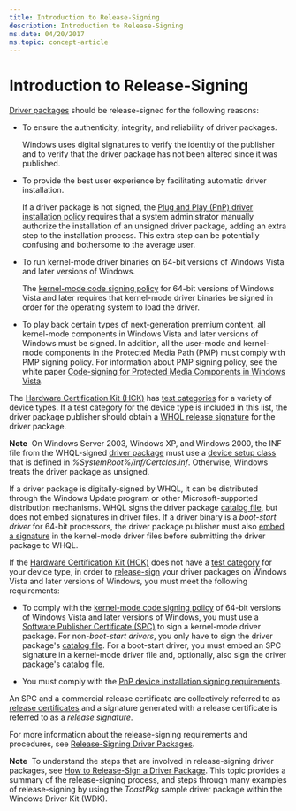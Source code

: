 ```yaml
---
title: Introduction to Release-Signing
description: Introduction to Release-Signing
ms.date: 04/20/2017
ms.topic: concept-article
---
```


# Introduction to Release-Signing

[Driver packages](driver-packages.md) should be release-signed for the following reasons:

-   To ensure the authenticity, integrity, and reliability of driver packages.

    Windows uses digital signatures to verify the identity of the publisher and to verify that the driver package has not been altered since it was published.

-   To provide the best user experience by facilitating automatic driver installation.

    If a driver package is not signed, the [Plug and Play (PnP) driver installation policy](digital-signatures-and-pnp-device-installation--windows-vista-and-late.md) requires that a system administrator manually authorize the installation of an unsigned driver package, adding an extra step to the installation process. This extra step can be potentially confusing and bothersome to the average user.

-   To run kernel-mode driver binaries on 64-bit versions of Windows Vista and later versions of Windows.

    The [kernel-mode code signing policy](kernel-mode-code-signing-policy--windows-vista-and-later-.md) for 64-bit versions of Windows Vista and later requires that kernel-mode driver binaries be signed in order for the operating system to load the driver.

-   To play back certain types of next-generation premium content, all kernel-mode components in Windows Vista and later versions of Windows must be signed. In addition, all the user-mode and kernel-mode components in the Protected Media Path (PMP) must comply with PMP signing policy. For information about PMP signing policy, see the white paper [Code-signing for Protected Media Components in Windows Vista](/windows-hardware/test/hlk/).

The [Hardware Certification Kit (HCK)](/previous-versions/windows/hardware/hck/jj124227(v=vs.85)) has [test categories](/windows-hardware/test/hlk/) for a variety of device types. If a test category for the device type is included in this list, the driver package publisher should obtain a [WHQL release signature](whql-release-signature.md) for the driver package.

**Note**  On Windows Server 2003, Windows XP, and Windows 2000, the INF file from the WHQL-signed [driver package](driver-packages.md) must use a [device setup class](./overview-of-device-setup-classes.md) that is defined in *%SystemRoot%/inf/Certclas.inf*. Otherwise, Windows treats the driver package as unsigned.

If a driver package is digitally-signed by WHQL, it can be distributed through the Windows Update program or other Microsoft-supported distribution mechanisms. WHQL signs the driver package [catalog file](catalog-files.md), but does not embed signatures in driver files. If a driver binary is a *boot-start driver* for 64-bit processors, the driver package publisher must also [embed a signature](embedded-signatures-in-a-driver-file.md) in the kernel-mode driver files before submitting the driver package to WHQL.

If the [Hardware Certification Kit (HCK)](/previous-versions/windows/hardware/hck/jj124227(v=vs.85)) does not have a [test category](/windows-hardware/test/hlk/) for your device type, in order to [release-sign](./deprecation-of-software-publisher-certificates-and-commercial-release-certificates.md) your driver packages on Windows Vista and later versions of Windows, you must meet the following requirements:

-   To comply with the [kernel-mode code signing policy](kernel-mode-code-signing-policy--windows-vista-and-later-.md) of 64-bit versions of Windows Vista and later versions of Windows, you must use a [Software Publisher Certificate (SPC)](./deprecation-of-software-publisher-certificates-and-commercial-release-certificates.md) to sign a kernel-mode driver package. For non-*boot-start drivers*, you only have to sign the driver package's [catalog file](catalog-files.md). For a boot-start driver, you must embed an SPC signature in a kernel-mode driver file and, optionally, also sign the driver package's catalog file.

-   You must comply with the [PnP device installation signing requirements](pnp-device-installation-signing-requirements--windows-vista-and-later-.md).

An SPC and a commercial release certificate are collectively referred to as [release certificates](release-certificates.md) and a signature generated with a release certificate is referred to as a *release signature*.

For more information about the release-signing requirements and procedures, see [Release-Signing Driver Packages](./deprecation-of-software-publisher-certificates-and-commercial-release-certificates.md).

**Note**  To understand the steps that are involved in release-signing driver packages, see [How to Release-Sign a Driver Package](how-to-release-sign-a-driver-package.md). This topic provides a summary of the release-signing process, and steps through many examples of release-signing by using the *ToastPkg* sample driver package within the Windows Driver Kit (WDK).
